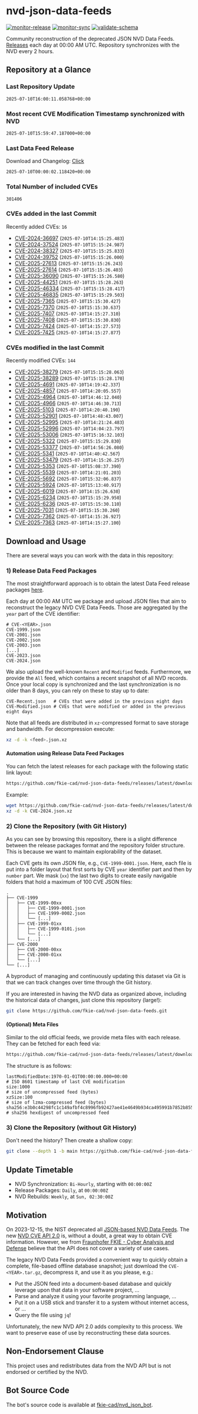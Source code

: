 # nvd-json-data-feeds

[![monitor-release](https://github.com/fkie-cad/nvd-json-data-feeds/actions/workflows/monitor_release.yml/badge.svg)](https://github.com/fkie-cad/nvd-json-data-feeds/actions/workflows/monitor_release.yml)
[![monitor-sync](https://github.com/fkie-cad/nvd-json-data-feeds/actions/workflows/monitor_sync.yml/badge.svg)](https://github.com/fkie-cad/nvd-json-data-feeds/actions/workflows/monitor_sync.yml)
[![validate-schema](https://github.com/fkie-cad/nvd-json-data-feeds/actions/workflows/validate_schema.yml/badge.svg)](https://github.com/fkie-cad/nvd-json-data-feeds/actions/workflows/validate_schema.yml)

Community reconstruction of the deprecated JSON NVD Data Feeds.
[Releases](https://github.com/fkie-cad/nvd-json-data-feeds/releases/latest) each day at 00:00 AM UTC.
Repository synchronizes with the NVD every 2 hours.

## Repository at a Glance

### Last Repository Update

```plain
2025-07-10T16:00:11.058768+00:00
```

### Most recent CVE Modification Timestamp synchronized with NVD

```plain
2025-07-10T15:59:47.187000+00:00
```

### Last Data Feed Release

Download and Changelog: [Click](https://github.com/fkie-cad/nvd-json-data-feeds/releases/latest)

```plain
2025-07-10T00:00:02.118420+00:00
```

### Total Number of included CVEs

```plain
301406
```

### CVEs added in the last Commit

Recently added CVEs: `16`

- [CVE-2024-36697](CVE-2024/CVE-2024-366xx/CVE-2024-36697.json) (`2025-07-10T14:15:25.483`)
- [CVE-2024-37524](CVE-2024/CVE-2024-375xx/CVE-2024-37524.json) (`2025-07-10T15:15:24.987`)
- [CVE-2024-38327](CVE-2024/CVE-2024-383xx/CVE-2024-38327.json) (`2025-07-10T15:15:25.833`)
- [CVE-2024-39752](CVE-2024/CVE-2024-397xx/CVE-2024-39752.json) (`2025-07-10T15:15:26.000`)
- [CVE-2025-27613](CVE-2025/CVE-2025-276xx/CVE-2025-27613.json) (`2025-07-10T15:15:26.243`)
- [CVE-2025-27614](CVE-2025/CVE-2025-276xx/CVE-2025-27614.json) (`2025-07-10T15:15:26.403`)
- [CVE-2025-36090](CVE-2025/CVE-2025-360xx/CVE-2025-36090.json) (`2025-07-10T15:15:26.580`)
- [CVE-2025-44251](CVE-2025/CVE-2025-442xx/CVE-2025-44251.json) (`2025-07-10T15:15:28.263`)
- [CVE-2025-46334](CVE-2025/CVE-2025-463xx/CVE-2025-46334.json) (`2025-07-10T15:15:28.417`)
- [CVE-2025-46835](CVE-2025/CVE-2025-468xx/CVE-2025-46835.json) (`2025-07-10T15:15:29.503`)
- [CVE-2025-7365](CVE-2025/CVE-2025-73xx/CVE-2025-7365.json) (`2025-07-10T15:15:30.427`)
- [CVE-2025-7370](CVE-2025/CVE-2025-73xx/CVE-2025-7370.json) (`2025-07-10T15:15:30.637`)
- [CVE-2025-7407](CVE-2025/CVE-2025-74xx/CVE-2025-7407.json) (`2025-07-10T14:15:27.310`)
- [CVE-2025-7408](CVE-2025/CVE-2025-74xx/CVE-2025-7408.json) (`2025-07-10T15:15:30.830`)
- [CVE-2025-7424](CVE-2025/CVE-2025-74xx/CVE-2025-7424.json) (`2025-07-10T14:15:27.573`)
- [CVE-2025-7425](CVE-2025/CVE-2025-74xx/CVE-2025-7425.json) (`2025-07-10T14:15:27.877`)


### CVEs modified in the last Commit

Recently modified CVEs: `144`

- [CVE-2025-38279](CVE-2025/CVE-2025-382xx/CVE-2025-38279.json) (`2025-07-10T15:15:28.063`)
- [CVE-2025-38289](CVE-2025/CVE-2025-382xx/CVE-2025-38289.json) (`2025-07-10T15:15:28.170`)
- [CVE-2025-4691](CVE-2025/CVE-2025-46xx/CVE-2025-4691.json) (`2025-07-10T14:19:42.337`)
- [CVE-2025-4857](CVE-2025/CVE-2025-48xx/CVE-2025-4857.json) (`2025-07-10T14:20:05.557`)
- [CVE-2025-4964](CVE-2025/CVE-2025-49xx/CVE-2025-4964.json) (`2025-07-10T14:46:12.040`)
- [CVE-2025-4966](CVE-2025/CVE-2025-49xx/CVE-2025-4966.json) (`2025-07-10T14:46:30.713`)
- [CVE-2025-5103](CVE-2025/CVE-2025-51xx/CVE-2025-5103.json) (`2025-07-10T14:20:40.190`)
- [CVE-2025-52901](CVE-2025/CVE-2025-529xx/CVE-2025-52901.json) (`2025-07-10T14:48:43.007`)
- [CVE-2025-52995](CVE-2025/CVE-2025-529xx/CVE-2025-52995.json) (`2025-07-10T14:21:24.483`)
- [CVE-2025-52996](CVE-2025/CVE-2025-529xx/CVE-2025-52996.json) (`2025-07-10T14:04:23.797`)
- [CVE-2025-53006](CVE-2025/CVE-2025-530xx/CVE-2025-53006.json) (`2025-07-10T15:16:32.103`)
- [CVE-2025-5322](CVE-2025/CVE-2025-53xx/CVE-2025-5322.json) (`2025-07-10T15:15:29.830`)
- [CVE-2025-53377](CVE-2025/CVE-2025-533xx/CVE-2025-53377.json) (`2025-07-10T14:56:26.080`)
- [CVE-2025-5341](CVE-2025/CVE-2025-53xx/CVE-2025-5341.json) (`2025-07-10T14:40:42.567`)
- [CVE-2025-53479](CVE-2025/CVE-2025-534xx/CVE-2025-53479.json) (`2025-07-10T14:15:26.257`)
- [CVE-2025-5353](CVE-2025/CVE-2025-53xx/CVE-2025-5353.json) (`2025-07-10T15:08:37.390`)
- [CVE-2025-5539](CVE-2025/CVE-2025-55xx/CVE-2025-5539.json) (`2025-07-10T14:21:01.203`)
- [CVE-2025-5692](CVE-2025/CVE-2025-56xx/CVE-2025-5692.json) (`2025-07-10T15:32:06.837`)
- [CVE-2025-5924](CVE-2025/CVE-2025-59xx/CVE-2025-5924.json) (`2025-07-10T15:13:40.917`)
- [CVE-2025-6019](CVE-2025/CVE-2025-60xx/CVE-2025-6019.json) (`2025-07-10T14:15:26.630`)
- [CVE-2025-6234](CVE-2025/CVE-2025-62xx/CVE-2025-6234.json) (`2025-07-10T15:15:29.950`)
- [CVE-2025-6236](CVE-2025/CVE-2025-62xx/CVE-2025-6236.json) (`2025-07-10T15:15:30.110`)
- [CVE-2025-7031](CVE-2025/CVE-2025-70xx/CVE-2025-7031.json) (`2025-07-10T15:15:30.260`)
- [CVE-2025-7362](CVE-2025/CVE-2025-73xx/CVE-2025-7362.json) (`2025-07-10T14:15:26.927`)
- [CVE-2025-7363](CVE-2025/CVE-2025-73xx/CVE-2025-7363.json) (`2025-07-10T14:15:27.100`)


## Download and Usage

There are several ways you can work with the data in this repository:

### 1) Release Data Feed Packages

The most straightforward approach is to obtain the latest Data Feed release packages [here](https://github.com/fkie-cad/nvd-json-data-feeds/releases/latest).

Each day at 00:00 AM UTC we package and upload JSON files that aim to reconstruct the legacy NVD CVE Data Feeds.
Those are aggregated by the `year` part of the CVE identifier:

```
# CVE-<YEAR>.json
CVE-1999.json
CVE-2001.json
CVE-2002.json
CVE-2003.json
[...]
CVE-2023.json
CVE-2024.json
```

We also upload the well-known `Recent` and `Modified` feeds.
Furthermore, we provide the `All` feed, which contains a recent snapshot of all NVD records.
Once your local copy is synchronized and the last synchronization is no older than 8 days, you can rely on these to stay up to date:

```plain
CVE-Recent.json   # CVEs that were added in the previous eight days
CVE-Modified.json # CVEs that were modified or added in the previous eight days
```

Note that all feeds are distributed in `xz`-compressed format to save storage and bandwidth.
For decompression execute:

```sh
xz -d -k <feed>.json.xz
```

#### Automation using Release Data Feed Packages

You can fetch the latest releases for each package with the following static link layout:

```sh
https://github.com/fkie-cad/nvd-json-data-feeds/releases/latest/download/CVE-<YEAR>.json.xz
```

Example:

```sh
wget https://github.com/fkie-cad/nvd-json-data-feeds/releases/latest/download/CVE-2024.json.xz
xz -d -k CVE-2024.json.xz
```

### 2) Clone the Repository (with Git History)

As you can see by browsing this repository, there is a slight difference between the release packages format and the repository folder structure.
This is because we want to maintain explorability of the dataset.

Each CVE gets its own JSON file, e.g., `CVE-1999-0001.json`.
Here, each file is put into a folder layout that first sorts by CVE `year` identifier part and then by `number` part.
We mask (`xx`) the last two digits to create easily navigable folders that hold a maximum of 100 CVE JSON files:

```plain
.
├── CVE-1999
│   ├── CVE-1999-00xx
│   │   ├── CVE-1999-0001.json
│   │   ├── CVE-1999-0002.json
│   │   └── [...]
│   ├── CVE-1999-01xx
│   │   ├── CVE-1999-0101.json
│   │   └── [...]
│   └── [...]
├── CVE-2000
│   ├── CVE-2000-00xx
│   ├── CVE-2000-01xx
│   └── [...]
└── [...]
```

A byproduct of managing and continuously updating this dataset via Git is that we can track changes over time through the Git history.

If you are interested in having the NVD data as organized above, including the historical data of changes, just clone this repository (large!):

```sh
git clone https://github.com/fkie-cad/nvd-json-data-feeds.git
```

#### (Optional) Meta Files

Similar to the old official feeds, we provide meta files with each release. They can be fetched for each feed via:

```sh
https://github.com/fkie-cad/nvd-json-data-feeds/releases/latest/download/CVE-<YEAR>.meta
```

The structure is as follows:

```plain
lastModifiedDate:1970-01-01T00:00:00.000+00:00                          # ISO 8601 timestamp of last CVE modification
size:1000                                                               # size of uncompressed feed (bytes)
xzSize:100                                                              # size of lzma-compressed feed (bytes)
sha256:e3b0c44298fc1c149afbf4c8996fb92427ae41e4649b934ca495991b7852b855 # sha256 hexdigest of uncompressed feed
```

### 3) Clone the Repository (without Git History)

Don't need the history? Then create a shallow copy:

```sh
git clone --depth 1 -b main https://github.com/fkie-cad/nvd-json-data-feeds.git
```


## Update Timetable

* NVD Synchronization: `Bi-Hourly`, starting with `00:00:00Z`
* Release Packages: `Daily`, at `00:00:00Z`
* NVD Rebuilds: `Weekly`, at `Sun, 02:30:00Z`


## Motivation

On 2023-12-15, the NIST deprecated all [JSON-based NVD Data Feeds](https://nvd.nist.gov/vuln/data-feeds#divRetirementBanner-1).
The new [NVD CVE API 2.0](https://nvd.nist.gov/developers/vulnerabilities) is, without a doubt, a great way to obtain CVE information.
However, we from [Fraunhofer FKIE - Cyber Analysis and Defense](https://www.fkie.fraunhofer.de/en/departments/cad.html) believe that the API does not cover a variety of use cases.

The legacy NVD Data Feeds provided a convenient way to quickly obtain a complete, file-based offline database snapshot; just download the `CVE-<YEAR>.tar.gz`, decompress it, and use it as you please, e.g.:

- Put the JSON feed into a document-based database and quickly leverage upon that data in your software project, ...
- Parse and analyze it using your favorite programming language, ...
- Put it on a USB stick and transfer it to a system without internet access, or ...
- Query the file using `jq`!

Unfortunately, the new NVD API 2.0 adds complexity to this process.
We want to preserve ease of use by reconstructing these data sources.

## Non-Endorsement Clause

This project uses and redistributes data from the NVD API but is not endorsed or certified by the NVD.

## Bot Source Code

The bot's source code is available at [fkie-cad/nvd\_json\_bot](https://github.com/fkie-cad/nvd_json_bot).